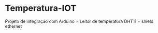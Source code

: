# Temperatura-IOT
Projeto de integração com Arduino + Leitor de temperatura DHT11 + shield ethernet
